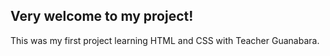 ## Very welcome to my project!

This was my first project learning HTML and CSS with Teacher Guanabara.
